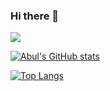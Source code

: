 ### Hi there 👋

![](https://komarev.com/ghpvc/?username=abulyousuf)

[![Abul's GitHub stats](https://github-readme-stats.vercel.app/api?username=abulyousuf)](https://github.com/abulyousuf/github-readme-stats)

[![Top Langs](https://github-readme-stats.vercel.app/api/top-langs/?username=abulyousuf)](https://github.com/abulyousuf/github-readme-stats)

<!--
**abulyousuf/abulyousuf** is a ✨ _special_ ✨ repository because its `README.md` (this file) appears on your GitHub profile.

Here are some ideas to get you started:

- 🔭 I’m currently working on ...
- 🌱 I’m currently learning ...
- 👯 I’m looking to collaborate on ...
- 🤔 I’m looking for help with ...
- 💬 Ask me about ...
- 📫 How to reach me: ...
- 😄 Pronouns: ...
- ⚡ Fun fact: ...
-->
